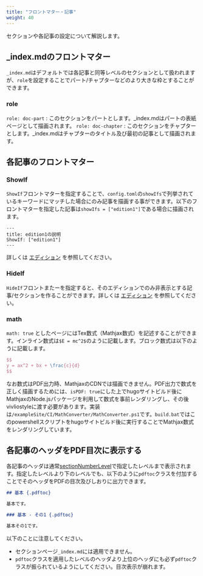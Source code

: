 ```yaml
---
title: "フロントマター・記事"
weight: 40
---
```


セクションや各記事の設定について解説します。

## _index.mdのフロントマター

`_index.md`はデフォルトでは各記事と同等レベルのセクションとして扱われますが、`role`を設定することでパート/チャプターなどのより大きな枠とすることができます。

### role

`role: doc-part` : このセクションをパートとします。_index.mdはパートの表紙ページとして描画されます。
`role: doc-chapter` : このセクションをチャプターとします。_index.mdはチャプターのタイトル及び最初の記事として描画されます。

## 各記事のフロントマター

### ShowIf

`ShowIf`フロントマターを指定することで、`config.toml`の`showIfs`で列挙されているキーワードにマッチした場合にのみ記事を描画する事ができます。以下のフロントマターを指定した記事は`showIfs = ["edition1"]`である場合に描画されます。

```
---
title: edition1の説明
ShowIf: ["edition1"]
---
```

詳しくは [エディション](./edition.html) を参照してください。

### HideIf

`HideIf`フロントまたーを指定すると、そのエディションでのみ非表示とする記事/セクションを作ることができます。詳しくは [エディション](./edition.html) を参照してください。

### math

`math: true` としたページにはTex数式（Mathjax数式）を記述することができます。インライン数式は`$E = mc^2$`のように記載します。ブロック数式は以下のように記載します。

```tex
$$
y = ax^2 + bx + \frac{c}{d}
$$
```

なお数式はPDF出力時、MathjaxのCDNでは描画できません。PDF出力で数式を正しく描画するためには、`isPDF: true`にした上でhugoサイトビルド後にMathjaxのNode.jsパッケージを利用して数式を事前レンダリングし、その後vivliostyleに渡す必要があります。実装は`/exampleSite/CI/MathConverter/MathConverter.ps1`です。`build.bat`ではこのpowershellスクリプトをhugoサイトビルド後に実行することでMathjax数式をレンダリングしています。

## 各記事のヘッダをPDF目次に表示する

各記事のヘッダは通常[sectionNumberLevel](./config.html#sectionNumberLevel)で指定したレベルまで表示されます。指定したレベルより下のレベルでも、以下のように`pdftoc`クラスを付加することでそのヘッダをPDFの目次及びしおりに出力できます。

```md
## 基本 {.pdftoc}

基本です。

### 基本 - その1 {.pdftoc}

基本その1です。
```

以下のことに注意してください。

* セクションページ`_index.md`には適用できません。
* `pdftoc`クラスを適用したレベルのヘッダより上位のヘッダにも必ず`pdftoc`クラスが振られているようにしてください。目次表示が崩れます。
